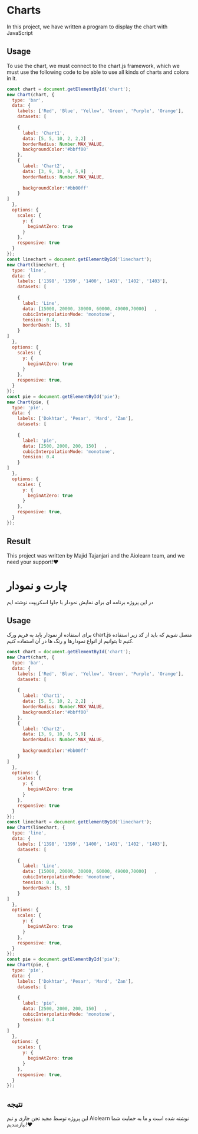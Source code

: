 # Charts

In this project, we have written a program to display the chart with JavaScript

## Usage

To use the chart, we must connect to the chart.js framework, which we must use the following code to be able to use all kinds of charts and colors in it.

```javascript
const chart = document.getElementById('chart');
new Chart(chart, {
  type: 'bar',
  data: {
    labels: ['Red', 'Blue', 'Yellow', 'Green', 'Purple', 'Orange'],
    datasets: [
        
    {
      label: 'Chart1',
      data: [5, 5, 10, 2, 2,2]  ,
      borderRadius: Number.MAX_VALUE,
      backgroundColor:'#bbff00'
    },
    {
      label: 'Chart2',
      data: [3, 9, 10, 0, 5,9]  ,
      borderRadius: Number.MAX_VALUE,
      
      backgroundColor:'#bb00ff'
    }
]
  },
  options: {
    scales: {
      y: {
        beginAtZero: true
      }
    },
    responsive: true
  }
});
const linechart = document.getElementById('linechart');
new Chart(linechart, {
  type: 'line',
  data: {
    labels: ['1398', '1399', '1400', '1401', '1402', '1403'],
    datasets: [
        
    {
      label: 'Line',
      data: [15000, 20000, 30000, 60000, 49000,70000]   , 
      cubicInterpolationMode: 'monotone',
      tension: 0.4,
      borderDash: [5, 5]
    } 
]
  },
  options: {
    scales: {
      y: {
        beginAtZero: true
      }
    },
    responsive: true,  
  }
});
const pie = document.getElementById('pie');
new Chart(pie, {
  type: 'pie',
  data: {
    labels: ['Dokhtar', 'Pesar', 'Mard', 'Zan'],
    datasets: [
        
    {
      label: 'pie',
      data: [2500, 2000, 200, 150]   , 
      cubicInterpolationMode: 'monotone',
      tension: 0.4 
    } 
]
  },
  options: {
    scales: {
      y: {
        beginAtZero: true
      }
    },
    responsive: true,  
  }
});
```

## Result

This project was written by Majid Tajanjari and the Aiolearn team, and we need your support!❤️

# چارت و نمودار

در این پروژه برنامه ای برای نمایش نمودار با جاوا اسکریپت نوشته ایم

## Usage

برای استفاده از نمودار باید به فریم ورک chart.js متصل شویم که باید از کد زیر استفاده کنیم تا بتوانیم از انواع نمودارها و رنگ ها در آن استفاده کنیم.

```javascript
const chart = document.getElementById('chart');
new Chart(chart, {
  type: 'bar',
  data: {
    labels: ['Red', 'Blue', 'Yellow', 'Green', 'Purple', 'Orange'],
    datasets: [
        
    {
      label: 'Chart1',
      data: [5, 5, 10, 2, 2,2]  ,
      borderRadius: Number.MAX_VALUE,
      backgroundColor:'#bbff00'
    },
    {
      label: 'Chart2',
      data: [3, 9, 10, 0, 5,9]  ,
      borderRadius: Number.MAX_VALUE,
      
      backgroundColor:'#bb00ff'
    }
]
  },
  options: {
    scales: {
      y: {
        beginAtZero: true
      }
    },
    responsive: true
  }
});
const linechart = document.getElementById('linechart');
new Chart(linechart, {
  type: 'line',
  data: {
    labels: ['1398', '1399', '1400', '1401', '1402', '1403'],
    datasets: [
        
    {
      label: 'Line',
      data: [15000, 20000, 30000, 60000, 49000,70000]   , 
      cubicInterpolationMode: 'monotone',
      tension: 0.4,
      borderDash: [5, 5]
    } 
]
  },
  options: {
    scales: {
      y: {
        beginAtZero: true
      }
    },
    responsive: true,  
  }
});
const pie = document.getElementById('pie');
new Chart(pie, {
  type: 'pie',
  data: {
    labels: ['Dokhtar', 'Pesar', 'Mard', 'Zan'],
    datasets: [
        
    {
      label: 'pie',
      data: [2500, 2000, 200, 150]   , 
      cubicInterpolationMode: 'monotone',
      tension: 0.4 
    } 
]
  },
  options: {
    scales: {
      y: {
        beginAtZero: true
      }
    },
    responsive: true,  
  }
});
```

## نتیجه

این پروژه توسط مجید تجن جاری و تیم Aiolearn نوشته شده است و ما به حمایت شما نیازمندیم!❤️